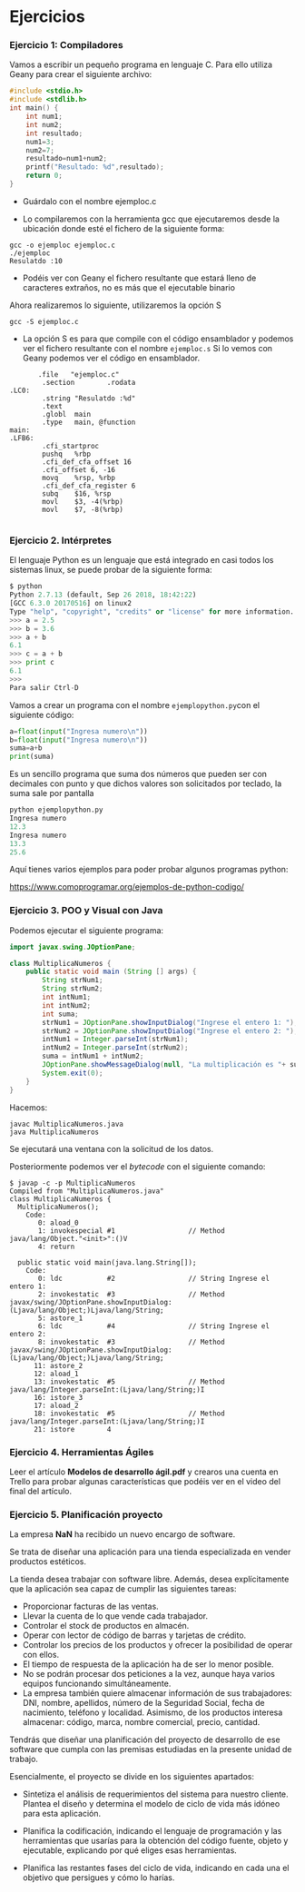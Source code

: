 # Ejercicios

### Ejercicio 1: Compiladores 

Vamos a escribir un pequeño programa en lenguaje C. Para ello utiliza Geany para crear el siguiente archivo:

```c
#include <stdio.h> 
#include <stdlib.h>
int main() { 
	int num1; 
	int num2; 
	int resultado; 
	num1=3; 
	num2=7; 
	resultado=num1+num2; 
    printf("Resultado: %d",resultado);
	return 0; 
}
```



- Guárdalo con el nombre ejemploc.c

- Lo compilaremos con la herramienta gcc que ejecutaremos desde la ubicación donde esté el fichero de la siguiente forma:

```
gcc -o ejemploc ejemploc.c
./ejemploc
Resulatdo :10
```

* Podéis ver con Geany el fichero resultante que estará lleno de caracteres extraños, no es más que el ejecutable binario

Ahora realizaremos lo siguiente, utilizaremos la opción S

```
gcc -S ejemploc.c
```

- La opción S es para que compile con el código ensamblador y podemos ver el fichero resultante con el nombre `ejemploc.s`   Si lo vemos con Geany podemos ver el código en ensamblador.

```assembly
       .file   "ejemploc.c"
        .section        .rodata
.LC0:
        .string "Resulatdo :%d"
        .text
        .globl  main
        .type   main, @function
main:
.LFB6:
        .cfi_startproc
        pushq   %rbp
        .cfi_def_cfa_offset 16
        .cfi_offset 6, -16
        movq    %rsp, %rbp
        .cfi_def_cfa_register 6
        subq    $16, %rsp
        movl    $3, -4(%rbp)
        movl    $7, -8(%rbp)
		
```



### Ejercicio 2. Intérpretes

El lenguaje Python es un lenguaje que está integrado en casi todos los sistemas linux, se puede probar de la siguiente forma:

```python
$ python
Python 2.7.13 (default, Sep 26 2018, 18:42:22) 
[GCC 6.3.0 20170516] on linux2
Type "help", "copyright", "credits" or "license" for more information.
>>> a = 2.5
>>> b = 3.6
>>> a + b
6.1
>>> c = a + b
>>> print c
6.1
>>> 
Para salir Ctrl-D
```

Vamos a crear un programa con el nombre `ejemplopython.py`con el siguiente código:

```python
a=float(input("Ingresa numero\n"))
b=float(input("Ingresa numero\n"))
suma=a+b
print(suma)
```

Es un sencillo programa que suma dos números que pueden ser con decimales con punto y que dichos valores son solicitados por teclado, la suma sale por pantalla

```python
python ejemplopython.py 
Ingresa numero
12.3
Ingresa numero
13.3
25.6

```

Aquí tienes varios ejemplos para poder probar algunos programas python:

https://www.comoprogramar.org/ejemplos-de-python-codigo/

### Ejercicio 3. POO y Visual con Java

Podemos ejecutar el siguiente programa:

```java
import javax.swing.JOptionPane;

class MultiplicaNumeros {
	public static void main (String [] args) {
		String strNum1;
		String strNum2;
		int intNum1;
		int intNum2;
		int suma;
		strNum1 = JOptionPane.showInputDialog("Ingrese el entero 1: ");
		strNum2 = JOptionPane.showInputDialog("Ingrese el entero 2: ");
		intNum1 = Integer.parseInt(strNum1);
		intNum2 = Integer.parseInt(strNum2);
		suma = intNum1 + intNum2;
		JOptionPane.showMessageDialog(null, "La multiplicación es "+ suma, "Resultado,", JOptionPane.PLAIN_MESSAGE);
		System.exit(0);
	}
}
```



Hacemos:

```
javac MultiplicaNumeros.java 
java MultiplicaNumeros 
```

Se ejecutará una ventana con la solicitud de los datos.

Posteriormente podemos ver el *bytecode* con el siguiente comando:

```
$ javap -c -p MultiplicaNumeros 
Compiled from "MultiplicaNumeros.java"
class MultiplicaNumeros {
  MultiplicaNumeros();
    Code:
       0: aload_0
       1: invokespecial #1                  // Method java/lang/Object."<init>":()V
       4: return

  public static void main(java.lang.String[]);
    Code:
       0: ldc           #2                  // String Ingrese el entero 1:
       2: invokestatic  #3                  // Method javax/swing/JOptionPane.showInputDialog:(Ljava/lang/Object;)Ljava/lang/String;
       5: astore_1
       6: ldc           #4                  // String Ingrese el entero 2:
       8: invokestatic  #3                  // Method javax/swing/JOptionPane.showInputDialog:(Ljava/lang/Object;)Ljava/lang/String;
      11: astore_2
      12: aload_1
      13: invokestatic  #5                  // Method java/lang/Integer.parseInt:(Ljava/lang/String;)I
      16: istore_3
      17: aload_2
      18: invokestatic  #5                  // Method java/lang/Integer.parseInt:(Ljava/lang/String;)I
      21: istore        4

```

### Ejercicio 4. Herramientas Ágiles

Leer el artículo **Modelos de desarrollo ágil.pdf** y crearos una cuenta en Trello para probar algunas características que podéis ver en el video del final del artículo. 



### Ejercicio 5. Planificación proyecto

La empresa **NaN** ha recibido un nuevo encargo de software.

Se trata de diseñar una aplicación para una tienda especializada en vender productos estéticos.

La tienda desea trabajar con software libre. Además, desea explícitamente que la aplicación sea capaz de cumplir las siguientes tareas:


* Proporcionar facturas de las ventas.
* Llevar la cuenta de lo que vende cada trabajador.
* Controlar el stock de productos en almacén.
* Operar con lector de código de barras y tarjetas de crédito.
* Controlar los precios de los productos y ofrecer la posibilidad de operar con ellos.
* El tiempo de respuesta de la aplicación ha de ser lo menor posible.
* No se podrán procesar dos peticiones a la vez, aunque haya varios equipos funcionando simultáneamente.
* La empresa también quiere almacenar información de sus trabajadores: DNI, nombre, apellidos, número de la Seguridad Social, fecha de nacimiento, teléfono y localidad. Asimismo, de los productos interesa almacenar: código, marca, nombre comercial, precio, cantidad.


Tendrás que diseñar una planificación del proyecto de desarrollo de ese software que cumpla con las premisas estudiadas en la presente unidad de trabajo.

Esencialmente, el proyecto se divide en los siguientes apartados:

   * Sintetiza el análisis de requerimientos del sistema para nuestro cliente. Plantea el diseño y determina el modelo de ciclo de vida más idóneo para esta aplicación.
    
   * Planifica la codificación, indicando el lenguaje de programación y las herramientas que usarías para la obtención del código fuente, objeto y ejecutable, explicando por qué eliges esas herramientas.
    
   * Planifica las restantes fases del ciclo de vida, indicando en cada una el objetivo que persigues y cómo lo harías.

